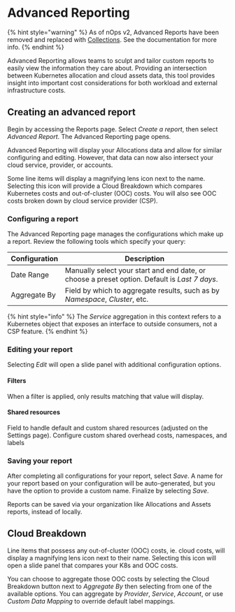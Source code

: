 # Advanced Reporting

{% hint style="warning" %}
As of nOps v2, Advanced Reports have been removed and replaced with [Collections](/using-nOps/navigating-the-nOps-ui/collections.md). See the documentation for more info.
{% endhint %}

Advanced Reporting allows teams to sculpt and tailor custom reports to easily view the information they care about. Providing an intersection between Kubernetes allocation and cloud assets data, this tool provides insight into important cost considerations for both workload and external infrastructure costs.

## Creating an advanced report

Begin by accessing the Reports page. Select _Create a report_, then select _Advanced Report_. The Advanced Reporting page opens.

Advanced Reporting will display your Allocations data and allow for similar configuring and editing. However, that data can now also intersect your cloud service, provider, or accounts.

Some line items will display a magnifying lens icon next to the name. Selecting this icon will provide a Cloud Breakdown which compares Kubernetes costs and out-of-cluster (OOC) costs. You will also see OOC costs broken down by cloud service provider (CSP).

### Configuring a report

The Advanced Reporting page manages the configurations which make up a report. Review the following tools which specify your query:

| Configuration | Description                                                                                   |
| ------------- | --------------------------------------------------------------------------------------------- |
| Date Range    | Manually select your start and end date, or choose a preset option. Default is _Last 7 days_. |
| Aggregate By  | Field by which to aggregate results, such as by _Namespace_, _Cluster_, etc.                  |

{% hint style="info" %}
The _Service_ aggregation in this context refers to a Kubernetes object that exposes an interface to outside consumers, not a CSP feature.
{% endhint %}

### Editing your report

Selecting _Edit_ will open a slide panel with additional configuration options.

#### Filters

When a filter is applied, only results matching that value will display.

#### Shared resources

Field to handle default and custom shared resources (adjusted on the Settings page). Configure custom shared overhead costs, namespaces, and labels

### Saving your report

After completing all configurations for your report, select _Save_. A name for your report based on your configuration will be auto-generated, but you have the option to provide a custom name. Finalize by selecting _Save_.

Reports can be saved via your organization like Allocations and Assets reports, instead of locally.

## Cloud Breakdown

Line items that possess any out-of-cluster (OOC) costs, ie. cloud costs, will display a magnifying lens icon next to their name. Selecting this icon will open a slide panel that compares your K8s and OOC costs.

You can choose to aggregate those OOC costs by selecting the Cloud Breakdown button next to _Aggregate By_ then selecting from one of the available options. You can aggregate by _Provider_, _Service_, _Account_, or use _Custom Data Mapping_ to override default label mappings.
